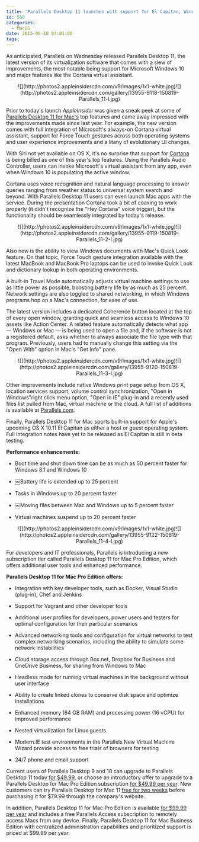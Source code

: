 ```yaml
---
title: 'Parallels Desktop 11 launches with support for El Capitan, Windows 10, Cortana and more'
id: 560
categories:
  - MacOS
date: 2015-08-18 04:01:00
tags:
---
```


<span itemprop="articleBody" readability="38"><span>As anticipated, Parallels on Wednesday released Parallels Desktop 11, the latest version of its virtualization software that comes with a slew of improvements, the most notable being support for Microsoft Windows 10 and major features like the Cortana virtual assistant.

</span>

<div align="center">
<div>![](http://photos2.appleinsidercdn.com/v9/images/1x1-white.jpg)<noscript>![](http://photos2.appleinsidercdn.com/gallery/13955-9118-150819-Parallels_11-l.jpg)</noscript></div>

<span></span></div>

Prior to today's launch _AppleInsider_ was given a sneak peek at some of [Parallels Desktop 11 for Mac's](http://www.tkqlhce.com/click-1989299-11926137-1409099827000) top features and came away impressed with the improvements made since last year. For example, the new version comes with full integration of Microsoft's always-on Cortana virtual assistant, support for Force Touch gestures across both operating systems and user experience improvements and a litany of evolutionary UI changes. 

With Siri not yet available on OS X, it's no surprise that support for [Cortana](http://appleinsider.com/articles/14/01/17/cortana-microsofts-siri-competitor-to-go-public-in-april---report) is being billed as one of this year's top features. Using the Parallels Audio Controller, users can invoke Microsoft's virtual assistant from any app, even when Windows 10 is populating the active window. 

Cortana uses voice recognition and natural language processing to answer queries ranging from weather status to universal system search and beyond. With Parallels Desktop 11 users can even launch Mac apps with the service. During the presentation Cortana took a bit of coaxing to work properly (it didn't recognize the "Hey Cortana" voice trigger), but the functionality should be seamlessly integrated by today's release. 

<div align="center">
<div>![](http://photos2.appleinsidercdn.com/v9/images/1x1-white.jpg)<noscript>![](http://photos2.appleinsidercdn.com/gallery/13955-9119-150819-Parallels_11-2-l.jpg)</noscript></div>

<span></span></div>

Also new is the ability to view Windows documents with Mac's Quick Look feature. On that topic, Force Touch gesture integration available with the latest MacBook and MacBook Pro laptops can be used to invoke Quick Look and dictionary lookup in both operating environments. 

A built-in Travel Mode automatically adjusts virtual machine settings to use as little power as possible, boosting battery life by as much as 25 percent. Network settings are also toggled to shared networking, in which Windows programs hop on a Mac's connection, for ease of use. 

The latest version includes a dedicated Coherence button located at the top of every open window, granting quick and seamless access to Windows 10 assets like Action Center. A related feature automatically detects what app — Windows or Mac — is being used to open a file and, if the software is not a registered default, asks whether to always associate the file type with that program. Previously, users had to manually change this setting via the "Open With" option in Mac's "Get Info" pane.

<div align="center">
<div>![](http://photos2.appleinsidercdn.com/v9/images/1x1-white.jpg)<noscript>![](http://photos2.appleinsidercdn.com/gallery/13955-9120-150819-Parallels_11-3-l.jpg)</noscript></div>

<span></span></div>

Other improvements include native Windows print page setup from OS X, location services support, volume control synchronization, "Open in Windows"right click menu option, "Open in IE" plug-in and a recently used files list pulled from Mac, virtual machine or the cloud. A full list of additions is available at [Parallels.com](http://www.tkqlhce.com/click-1989299-11926137-1409099827000). 

Finally, Parallels Desktop 11 for Mac sports built-in support for Apple's upcoming OS X 10.11 El Capitan as either a host or guest operating system. Full integration notes have yet to be released as El Capitan is still in beta testing. 

**Performance enhancements:**

*   Boot time and shut down time can be as much as 50 percent faster for Windows 8.1 and Windows 10

*   ￼Battery life is extended up to 25 percent

*   Tasks in Windows up to 20 percent faster

*   ￼Moving files between Mac and Windows up to 5 percent faster

*   Virtual machines suspend up to 20 percent faster

<div align="center">
<div>![](http://photos2.appleinsidercdn.com/v9/images/1x1-white.jpg)<noscript>![](http://photos2.appleinsidercdn.com/gallery/13955-9122-150819-Parallels_11-4-l.jpg)</noscript></div>

<span></span></div>

For developers and IT professionals, Parallels is introducing a new subscription tier called Parallels Desktop 11 for Mac Pro Edition, which offers additional user tools and enhanced performance. 

**Parallels Desktop 11 for Mac Pro Edition offers:**

*   Integration with key developer tools, such as Docker, Visual Studio (plug-in), Chef and Jenkins

*   Support for Vagrant and other developer tools

*   Additional user profiles for developers, power users and testers for optimal configuration for their particular scenarios

*   Advanced networking tools and configuration for virtual networks to test complex networking scenarios, including the ability to simulate some network instabilities

*   Cloud storage access through Box.net, Dropbox for Business and OneDrive Business, for sharing from Windows to Mac

*   Headless mode for running virtual machines in the background without user interface

*   Ability to create linked clones to conserve disk space and optimize installations

*   Enhanced memory (64 GB RAM) and processing power (16 vCPU) for improved performance

*   Nested virtualization for Linux guests

*   Modern.IE test environments in the Parallels New Virtual Machine Wizard provide access to free trials of browsers for testing

*   24/7 phone and email support

Current users of Parallels Desktop 9 and 10 can upgrade to Parallels Desktop 11 today [for $49.99](http://www.tkqlhce.com/click-1989299-11926137-1409099827000), or choose an introductory offer to upgrade to a Parallels Desktop for Mac Pro Edition subscription [for $49.99 per year](http://www.tkqlhce.com/click-1989299-11926137-1409099827000). New customers can try Parallels Desktop for Mac 11 [free for two weeks](http://www.kqzyfj.com/click-1989299-11926137-1409099827000?url=http%3A%2F%2Fwww.parallels.com%2Fproducts%2Fdesktop%2Fdownload%2F) before purchasing it for $79.99 through the company's website. 

In addition, Parallels Desktop 11 for Mac Pro Edition is available [for $99.99 per year](http://www.tkqlhce.com/click-1989299-11926137-1409099827000) and includes a free Parallels Access subscription to remotely access Macs from any device. Finally, Parallels Desktop 11 for Mac Business Edition with centralized administration capabilities and prioritized support is priced at $99.99 per year.
</span>